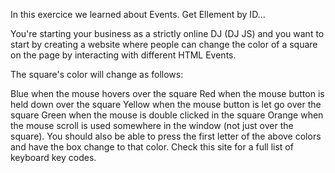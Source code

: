 In this exercice we learned about Events. Get Ellement by ID...

You're starting your business as a strictly online DJ (DJ JS) and you want to start by creating a website where people can change the color of a square on the page by interacting with different HTML Events.

The square's color will change as follows:

Blue when the mouse hovers over the square
Red when the mouse button is held down over the square
Yellow when the mouse button is let go over the square
Green when the mouse is double clicked in the square
Orange when the mouse scroll is used somewhere in the window (not just over the square).
You should also be able to press the first letter of the above colors and have the box change to that color. Check this site for a full list of keyboard key codes.